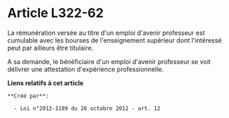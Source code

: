 # Article L322-62

La rémunération versée au titre d'un emploi d'avenir professeur est cumulable avec les bourses de l'enseignement supérieur
dont l'intéressé peut par ailleurs être titulaire.

A sa demande, le bénéficiaire d'un emploi d'avenir professeur se voit délivrer une attestation d'expérience professionnelle.

**Liens relatifs à cet article**

	**Créé par**:

	  - Loi n°2012-1189 du 26 octobre 2012 - art. 12
